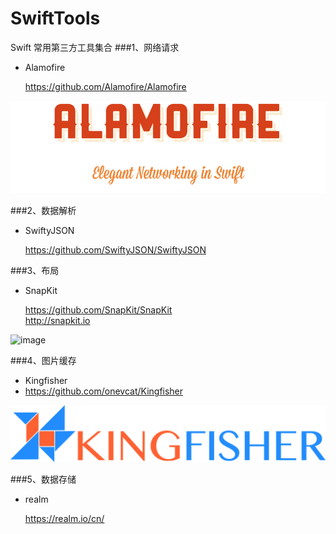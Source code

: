 # SwiftTools
Swift 常用第三方工具集合
###1、网络请求

* Alamofire 

 
   <https://github.com/Alamofire/Alamofire>

![image](https://raw.githubusercontent.com/Alamofire/Alamofire/assets/alamofire.png)

###2、数据解析
* SwiftyJSON

   <https://github.com/SwiftyJSON/SwiftyJSON>



###3、布局

* SnapKit 



   <https://github.com/SnapKit/SnapKit>   
         <http://snapkit.io>
       
![image](https://camo.githubusercontent.com/446acab40bc68602c8046deddbc60296906ce2d6/687474703a2f2f736e61706b69742e696f2f696d616765732f62616e6e65722e706e67)

###4、图片缓存

* Kingfisher
*  <https://github.com/onevcat/Kingfisher>

![image](https://raw.githubusercontent.com/onevcat/Kingfisher/master/images/logo.png)

###5、数据存储
* realm

  <https://realm.io/cn/>



